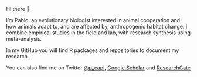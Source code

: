 Hi there 👋

I’m Pablo, an evolutionary biologist interested in animal cooperation and how animals adapt to, and are affected by, anthropogenic habitat change. 
I combine empirical studies in the field and lab, with research synthesis using meta-analysis.

In my GitHub you will find R packages and repositories to document my research.

You can also find me on Twitter [@p_capi](https://twitter.com/p_capi), 
[Google Scholar](https://scholar.google.com/citations?hl=en&user=5JMTO-kAAAAJ&view_op=list_works&sortby=pubdate) and 
[ResearchGate](https://www.researchgate.net/profile/Pablo-Capilla-Lasheras)

<!---
PabloCapilla/PabloCapilla is a ✨ special ✨ repository because its `README.md` (this file) appears on your GitHub profile.
You can click the Preview link to take a look at your changes.
--->

